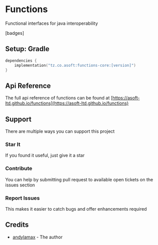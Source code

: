 # Functions

Functional interfaces for java interoperability

[badges]

## Setup: Gradle

```kotlin
dependencies {
    implementation("tz.co.asoft:functions-core:[version]")
}
```

## Api Reference
The full api reference of functions can be found at [https://asoft-ltd.github.io/functions](https://asoft-ltd.github.io/functions)

## Support

There are multiple ways you can support this project

### Star It

If you found it useful, just give it a star

### Contribute

You can help by submitting pull request to available open tickets on the issues section

### Report Issues

This makes it easier to catch bugs and offer enhancements required

## Credits

- [andylamax](https://github.com/andylamax) - The author